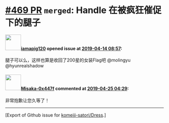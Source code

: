 # [\#469 PR](https://github.com/komeiji-satori/Dress/pull/469) `merged`: Handle 在被疯狂催促下的腿子

#### <img src="https://avatars.githubusercontent.com/u/16359124?v=4" width="50">[iamapig120](https://github.com/iamapig120) opened issue at [2019-04-14 08:57](https://github.com/komeiji-satori/Dress/pull/469):

腿子可以么，这样也算是收回了200星的女装Flag吧
@molingyu @hyunrealshadow 

#### <img src="https://avatars.githubusercontent.com/u/15797507?u=8f0af037965104b85573c521a9cfa5dbbbcad9bc&v=4" width="50">[Misaka-0x447f](https://github.com/Misaka-0x447f) commented at [2019-04-25 04:29](https://github.com/komeiji-satori/Dress/pull/469#issuecomment-486515582):

非常抱歉让您久等了！


-------------------------------------------------------------------------------



[Export of Github issue for [komeiji-satori/Dress](https://github.com/komeiji-satori/Dress).]
